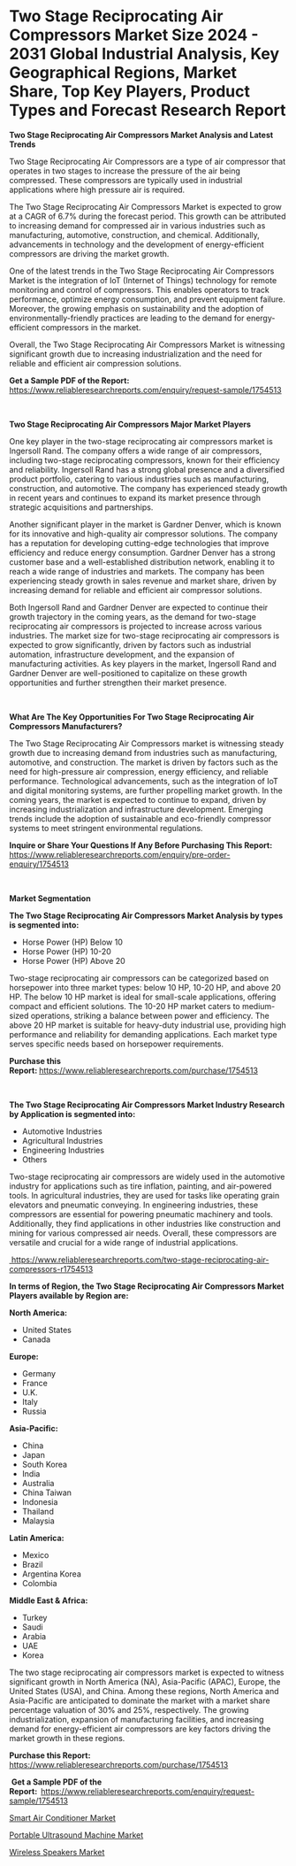 <p><h1>Two Stage Reciprocating Air Compressors Market Size 2024 - 2031 Global Industrial Analysis, Key Geographical Regions, Market Share, Top Key Players, Product Types and Forecast Research Report</h1></p><p><strong>Two Stage Reciprocating Air Compressors Market Analysis and Latest Trends</strong></p>
<p><p>Two Stage Reciprocating Air Compressors are a type of air compressor that operates in two stages to increase the pressure of the air being compressed. These compressors are typically used in industrial applications where high pressure air is required.</p><p>The Two Stage Reciprocating Air Compressors Market is expected to grow at a CAGR of 6.7% during the forecast period. This growth can be attributed to increasing demand for compressed air in various industries such as manufacturing, automotive, construction, and chemical. Additionally, advancements in technology and the development of energy-efficient compressors are driving the market growth.</p><p>One of the latest trends in the Two Stage Reciprocating Air Compressors Market is the integration of IoT (Internet of Things) technology for remote monitoring and control of compressors. This enables operators to track performance, optimize energy consumption, and prevent equipment failure. Moreover, the growing emphasis on sustainability and the adoption of environmentally-friendly practices are leading to the demand for energy-efficient compressors in the market.</p><p>Overall, the Two Stage Reciprocating Air Compressors Market is witnessing significant growth due to increasing industrialization and the need for reliable and efficient air compression solutions.</p></p>
<p><strong>Get a Sample PDF of the Report:&nbsp;</strong> <a href="https://www.reliableresearchreports.com/enquiry/request-sample/1754513">https://www.reliableresearchreports.com/enquiry/request-sample/1754513</a></p>
<p>&nbsp;</p>
<p><strong>Two Stage Reciprocating Air Compressors Major Market Players</strong></p>
<p><p>One key player in the two-stage reciprocating air compressors market is Ingersoll Rand. The company offers a wide range of air compressors, including two-stage reciprocating compressors, known for their efficiency and reliability. Ingersoll Rand has a strong global presence and a diversified product portfolio, catering to various industries such as manufacturing, construction, and automotive. The company has experienced steady growth in recent years and continues to expand its market presence through strategic acquisitions and partnerships.</p><p>Another significant player in the market is Gardner Denver, which is known for its innovative and high-quality air compressor solutions. The company has a reputation for developing cutting-edge technologies that improve efficiency and reduce energy consumption. Gardner Denver has a strong customer base and a well-established distribution network, enabling it to reach a wide range of industries and markets. The company has been experiencing steady growth in sales revenue and market share, driven by increasing demand for reliable and efficient air compressor solutions.</p><p>Both Ingersoll Rand and Gardner Denver are expected to continue their growth trajectory in the coming years, as the demand for two-stage reciprocating air compressors is projected to increase across various industries. The market size for two-stage reciprocating air compressors is expected to grow significantly, driven by factors such as industrial automation, infrastructure development, and the expansion of manufacturing activities. As key players in the market, Ingersoll Rand and Gardner Denver are well-positioned to capitalize on these growth opportunities and further strengthen their market presence.</p></p>
<p>&nbsp;</p>
<p><strong>What Are The Key Opportunities For Two Stage Reciprocating Air Compressors Manufacturers?</strong></p>
<p><p>The Two Stage Reciprocating Air Compressors market is witnessing steady growth due to increasing demand from industries such as manufacturing, automotive, and construction. The market is driven by factors such as the need for high-pressure air compression, energy efficiency, and reliable performance. Technological advancements, such as the integration of IoT and digital monitoring systems, are further propelling market growth. In the coming years, the market is expected to continue to expand, driven by increasing industrialization and infrastructure development. Emerging trends include the adoption of sustainable and eco-friendly compressor systems to meet stringent environmental regulations.</p></p>
<p><strong>Inquire or Share Your Questions If Any Before Purchasing This Report:</strong> <a href="https://www.reliableresearchreports.com/enquiry/pre-order-enquiry/1754513">https://www.reliableresearchreports.com/enquiry/pre-order-enquiry/1754513</a></p>
<p>&nbsp;</p>
<p><strong>Market Segmentation</strong></p>
<p><strong>The Two Stage Reciprocating Air Compressors Market Analysis by types is segmented into:</strong></p>
<p><ul><li>Horse Power (HP) Below 10</li><li>Horse Power (HP) 10-20</li><li>Horse Power (HP) Above 20</li></ul></p>
<p><p>Two-stage reciprocating air compressors can be categorized based on horsepower into three market types: below 10 HP, 10-20 HP, and above 20 HP. The below 10 HP market is ideal for small-scale applications, offering compact and efficient solutions. The 10-20 HP market caters to medium-sized operations, striking a balance between power and efficiency. The above 20 HP market is suitable for heavy-duty industrial use, providing high performance and reliability for demanding applications. Each market type serves specific needs based on horsepower requirements.</p></p>
<p><strong>Purchase this Report:&nbsp;</strong><a href="https://www.reliableresearchreports.com/purchase/1754513">https://www.reliableresearchreports.com/purchase/1754513</a></p>
<p>&nbsp;</p>
<p><strong>The Two Stage Reciprocating Air Compressors Market Industry Research by Application is segmented into:</strong></p>
<p><ul><li>Automotive Industries</li><li>Agricultural Industries</li><li>Engineering Industries</li><li>Others</li></ul></p>
<p><p>Two-stage reciprocating air compressors are widely used in the automotive industry for applications such as tire inflation, painting, and air-powered tools. In agricultural industries, they are used for tasks like operating grain elevators and pneumatic conveying. In engineering industries, these compressors are essential for powering pneumatic machinery and tools. Additionally, they find applications in other industries like construction and mining for various compressed air needs. Overall, these compressors are versatile and crucial for a wide range of industrial applications.</p></p>
<p><a href="https://www.reliableresearchreports.com/two-stage-reciprocating-air-compressors-r1754513">&nbsp;https://www.reliableresearchreports.com/two-stage-reciprocating-air-compressors-r1754513</a></p>
<p><strong>In terms of Region, the Two Stage Reciprocating Air Compressors Market Players available by Region are:</strong></p>
<p>
    <p> <strong> North America: </strong>
        <ul>
            <li>United States</li>
            <li>Canada</li>
        </ul>
        </p> 
    <p> <strong> Europe: </strong>
        <ul>
            <li>Germany</li>
            <li>France</li>
            <li>U.K.</li>
            <li>Italy</li>
            <li>Russia</li>
        </ul>
        </p> 
    <p> <strong> Asia-Pacific: </strong>
        <ul>
            <li>China</li>
            <li>Japan</li>
            <li>South Korea</li>
            <li>India</li>
            <li>Australia</li>
            <li>China Taiwan</li>
            <li>Indonesia</li>
            <li>Thailand</li>
            <li>Malaysia</li>
        </ul>
        </p> 
    <p> <strong> Latin America: </strong>
        <ul>
            <li>Mexico</li>
            <li>Brazil</li>
            <li>Argentina Korea</li>
            <li>Colombia</li>
        </ul>
        </p> 
    <p> <strong> Middle East & Africa: </strong>
        <ul>
            <li>Turkey</li>
            <li>Saudi</li>
            <li>Arabia</li>
            <li>UAE</li>
            <li>Korea</li>
        </ul>
    </p>
    </p>
<p><p>The two stage reciprocating air compressors market is expected to witness significant growth in North America (NA), Asia-Pacific (APAC), Europe, the United States (USA), and China. Among these regions, North America and Asia-Pacific are anticipated to dominate the market with a market share percentage valuation of 30% and 25%, respectively. The growing industrialization, expansion of manufacturing facilities, and increasing demand for energy-efficient air compressors are key factors driving the market growth in these regions.</p></p>
<p><strong>Purchase this Report: </strong><a href="https://www.reliableresearchreports.com/purchase/1754513">https://www.reliableresearchreports.com/purchase/1754513</a></p>
<p>&nbsp;<strong>Get a Sample PDF of the Report:&nbsp;&nbsp;</strong><a href="https://www.reliableresearchreports.com/enquiry/request-sample/1754513">https://www.reliableresearchreports.com/enquiry/request-sample/1754513</a></p>
<p><strong></strong></p>
<p><p><a href="https://www.linkedin.com/pulse/smart-air-conditioner-market-furnishes-information-share-fgmje?trackingId=bZAxxEbKfD1BhTrSkiH4gQ%3D%3D">Smart Air Conditioner Market</a></p><p><a href="https://www.linkedin.com/pulse/portable-ultrasound-machine-market-insights-cagr-trends-ga9ie?trackingId=dUdysCXkyGVS8CqoSxV4Qg%3D%3D">Portable Ultrasound Machine Market</a></p><p><a href="https://www.linkedin.com/pulse/wireless-speakers-market-share-evolution-growth-trends-wfu6e?trackingId=2rANC956XX7Qy3Xf2t1OpA%3D%3D">Wireless Speakers Market</a></p></p>